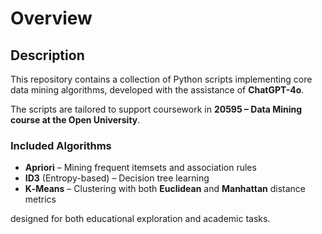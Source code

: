 # Overview

## Description  
This repository contains a collection of Python scripts implementing core data mining algorithms, developed with the assistance of **ChatGPT-4o**.

The scripts are tailored to support coursework in **20595 – Data Mining course at the Open University**.

### Included Algorithms  
- **Apriori** – Mining frequent itemsets and association rules  
- **ID3** (Entropy-based) – Decision tree learning  
- **K‑Means** – Clustering with both **Euclidean** and **Manhattan** distance metrics

designed for both educational exploration and academic tasks.
